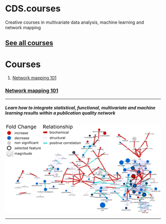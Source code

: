 # CDS.courses

Creative courses in multivariate data analysis, machine learning and network mapping

## [See all courses](https://creativedatasolutions.github.io/CDS.courses/)

# Courses
1. [Network mapping 101](#network-mapping-101)


### [Network mapping 101](https://creativedatasolutions.github.io/CDS.courses/courses/network_mapping_101/docs/)
***
##### Learn how to integrate statistical, functional, multivariate and machine learning results within a publication quality network

![](https://github.com/CreativeDataSolutions/CDS.courses/raw/gh-pages/courses/network_mapping_101/materials/networks/figure.png)
 ***